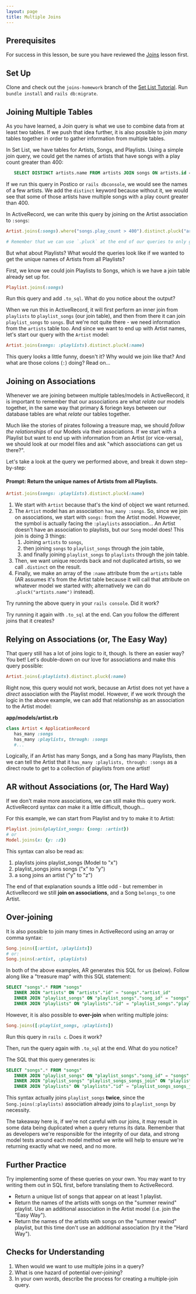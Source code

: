 ```yaml
---
layout: page
title: Multiple Joins
---
```


## Prerequisites
For success in this lesson, be sure you have reviewed the [Joins](./joins) lesson first. 

## Set Up
Clone and check out the `joins-homework` branch of the [Set List Tutorial](https://github.com/turingschool-examples/set-list-api/blob/joins-homework/README.md). Run `bundle install` and `rails db:migrate`.

## Joining Multiple Tables
As you have learned, a Join query is what we use to combine data from at least two tables. If we push that idea further, it is also possible to join *many* tables together in order to gather information from multiple tables. 

In Set List, we have tables for Artists, Songs, and Playlists. Using a simple join query, we could get the names of artists that have songs with a play count greater than 400: 

```sql
   SELECT DISTINCT artists.name FROM artists JOIN songs ON artists.id = songs.artist_id WHERE songs.play_count > 400;
```

If we run this query in Postico or `rails dbconsole`, we would see the names of a few artists. We add the `distinct` keyword because without it, we would see that some of those artists have multiple songs with a play count greater than 400. 
 
In ActiveRecord, we can write this query by joining on the Artist association to `:songs`: 
```ruby
Artist.joins(:songs).where("songs.play_count > 400").distinct.pluck("artists.name")

# Remember that we can use `.pluck` at the end of our queries to only grab the column we need in the format of an array. 
```

But what about Playlists? What would the queries look like if we wanted to get the unique names of Artists from all Playlists? 

First, we know we could join Playlists to Songs, which is we have a join table already set up for. 

```ruby
Playlist.joins(:songs)
```
Run this query and add `.to_sql`. What do you notice about the output? 

When we run this in ActiveRecord, it will first perform an inner join from `playlists` to `playlist_songs` (our join table), and then from there it can join `playlist_songs` to `songs`. But we're not quite there - we need information from the `artists` table too. And since we want to end up with Artist names, let's start our query with the `Artist` model: 

```ruby
Artist.joins(songs: :playlists).distinct.pluck(:name)
```

This query looks a little funny, doesn't it? Why would we join like that? And what are those colons (`:`) doing? Read on...

## Joining on Associations

Whenever we are joining between multiple tables/models in ActiveRecord, it is important to remember that our associations are what *relate* our models together, in the same way that primary & foriegn keys between our database tables are what *relate* our tables together. 

Much like the stories of pirates following a treasure map, we should *follow the relationships* of our Models via their associations. If we start with a Playlist but want to end up with information from an Artist (or vice-versa), we should look at our model files and ask "which associations can get us there?". 

Let's take a look at the query we performed above, and break it down step-by-step: 

#### Prompt: Return the unique names of Artists from all Playlists. 

```ruby
Artist.joins(songs: :playlists).distinct.pluck(:name)
```

1. We start with `Artist` because that's the kind of object we want returned. 
2. The `Artist` model has an association `has_many :songs`. So, since we join on associations, we start with `songs:` from the Artist model. However, the symbol is actually facing the `:playlists` association... An Artist doesn't have an association to playlists, but our `Song` model does! This join is doing 3 things: 
   1. Joining `artists` to `songs`, 
   2. then joining `songs` to `playlist_songs` through the join table, 
   3. and finally joining `playlist_songs` to `playlists` through the join table. 
3. Then, we want unique records back and not duplicated artists, so we call `.distinct` on the result. 
4. Finally, we make an array of the `:name` attribute from the `artists` table (AR assumes it's from the Artist table because it will call that attribute on whatever model we started with; alternatively we can do `.pluck("artists.name")` instead). 

Try running the above query in your `rails console`. Did it work? 

Try running it again with `.to_sql` at the end. Can you follow the different joins that it creates? 


## Relying on Associations (or, The Easy Way)
That query still has a lot of joins logic to it, though. Is there an easier way? You bet! Let's double-down on our love for associations and make this query possible: 

```ruby
Artist.joins(:playlists).distinct.pluck(:name)
```

Right now, this query would not work, because an Artist does not yet have a *direct* association with the Playlist model. However, if we work through the logic in the above example, we can add that relationship as an association to the Artist model: 

**app/models/artist.rb**
```ruby
class Artist < ApplicationRecord
   has_many :songs
   has_many :playlists, through: :songs
   #...
```

Logically, if an Artist has many Songs, and a Song has many Playlists, then we can tell the Artist that it `has_many :playlists, through: :songs` as a direct route to get to a collection of playlists from one artist! 

## AR without Associations (or, The Hard Way)

If we don't make more associations, we can still make this query work. ActiveRecord syntax *can* make it a little difficult, though...

For this example, we can start from Playlist and try to make it to Artist: 

```ruby
Playlist.joins(playlist_songs: {song: :artist})
# or 
Model.joins(x: {y: :z})
```

This syntax can also be read as: 

1. playlists joins playlist_songs (Model to "x")
2. playlist_songs joins songs ("x" to "y")
3. a song joins an artist ("y" to "z")

The end of that explanation sounds a little odd - but remember in ActiveRecord we still **join on associations**, and a Song `belongs_to` one Artist. 


## Over-joining
It is also possible to join many times in ActiveRecord using an array or comma syntax: 

```ruby
Song.joins([:artist, :playlists])
# or: 
Song.joins(:artist, :playlists)
```

In both of the above examples, AR generates this SQL for us (below). Follow along like a "treasure map" with this SQL statement: 
```sql
SELECT "songs".* FROM "songs" 
   INNER JOIN "artists" ON "artists"."id" = "songs"."artist_id" 
   INNER JOIN "playlist_songs" ON "playlist_songs"."song_id" = "songs"."id" 
   INNER JOIN "playlists" ON "playlists"."id" = "playlist_songs"."playlist_id";
```

However, it is also possible to **over-join** when writing multiple joins: 

```ruby
Song.joins([:playlist_songs, :playlists])
```
Run this query in `rails c`. Does it work? 

Then, run the query again with `.to_sql` at the end. What do you notice? 

The SQL that this query generates is: 
```sql
SELECT "songs".* FROM "songs" 
   INNER JOIN "playlist_songs" ON "playlist_songs"."song_id" = "songs"."id" 
   INNER JOIN "playlist_songs" "playlist_songs_songs_join" ON "playlist_songs_songs_join"."song_id" = "songs"."id" 
   INNER JOIN "playlists" ON "playlists"."id" = "playlist_songs_songs_join"."playlist_id";
```

This syntax actually joins `playlist_songs` **twice**, since the `Song.joins(:playlists)` association already joins to `playlist_songs` by necessity. 

The takeaway here is, if we're not careful with our joins, it may result in some data being duplicated when a query returns its data. Remember that as developers we're responsible for the integrity of our data, and strong model tests around each model method we write will help to ensure we're returning exactly what we need, and no more. 

## Further Practice
Try implementing some of these queries on your own. You may want to try writing them out in SQL first, before translating them to ActiveRecord. 

* Return a unique list of songs that appear on at least 1 playlist. 
* Return the names of the artists with songs on the "summer rewind" playlist. Use an additional association in the Artist model (i.e. join the "Easy Way"). 
* Return the names of the artists with songs on the "summer rewind" playlist, but this time don't use an additional association (try it the "Hard Way").

## Checks for Understanding
1. When would we want to use multiple joins in a query?
2. What is one hazard of potential over-joining? 
3. In your own words, describe the process for creating a multiple-join query. 

